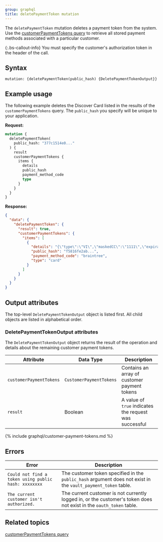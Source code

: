 ```yaml
---
group: graphql
title: deletePaymentToken mutation
---
```


The `deletePaymentToken` mutation deletes a payment token from the system. Use the [customerPaymentTokens query]({{page.baseurl}}/graphql/queries/customer-payment-tokens.html) to retrieve all stored payment methods associated with a particular customer.

{:.bs-callout-info}
You must specify the customer's authorization token in the header of the call.

## Syntax

`mutation: {deletePaymentToken(public_hash) {DeletePaymentTokenOutput}}`

## Example usage

The following example deletes the Discover Card listed in the results of the `customerPaymentTokens` query. The `public_hash` you specify will be unique to your application.

**Request:**

```graphql
mutation {
  deletePaymentToken(
    public_hash: "377c1514e0..."
  ) {
    result
    customerPaymentTokens {
      items {
        details
        public_hash
        payment_method_code
        type
      }
    }
  }
}

```

**Response:**

```json
{
  "data": {
    "deletePaymentToken": {
      "result": true,
      "customerPaymentTokens": {
        "items": [
          {
            "details": "{\"type\":\"VI\",\"maskedCC\":\"1111\",\"expirationDate\":\"09\\/2022\"}",
            "public_hash": "f5816fe2ab...",
            "payment_method_code": "braintree",
            "type": "card"
          }
        ]
      }
    }
  }
}
```

## Output attributes

The top-level `DeletePaymentTokenOutput` object is listed first. All child objects are listed in alphabetical order.

### DeletePaymentTokenOutput attributes

The `DeletePaymentTokenOutput` object returns the result of the operation and details about the remaining customer payment tokens.

Attribute | Data Type | Description
--- | --- | ---
`customerPaymentTokens` | `CustomerPaymentTokens` | Contains an array of customer payment tokens
`result` | Boolean | A value of `true` indicates the request was successful

{% include graphql/customer-payment-tokens.md %}

## Errors

Error | Description
--- | ---
`Could not find a token using public hash: xxxxxxxx` | The customer token specified in the `public_hash` argument does not exist in the `vault_payment_token` table.
`The current customer isn't authorized.` | The current customer is not currently logged in, or the customer's token does not exist in the `oauth_token` table.

## Related topics

[customerPaymentTokens query]({{page.baseurl}}/graphql/queries/customer-payment-tokens.html)
